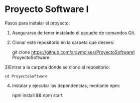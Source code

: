 # Proyecto Software I

Pasos para instalar el proyecto:

1) Asegurarse de tener instalado el paquete de comandos Git.

2) Clonar este repositorio en la carpeta que desees: 

	git clone https://github.com/araymoises/ProyectoSoftwareI ProyectoSoftware
  
3)Entrar a la carpeta donde se clonó el repositorio:

	cd ProyectoSoftware
  
4) Instalar y ejecutar las dependencias, mediante npm:

	npm install && npm start
